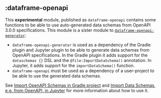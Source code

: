 ## :dataframe-openapi

This **experimental** module, published as `dataframe-openapi` contains some functions to be able to use auto-generated
data schemas from OpenAPI 3.0.0 specifications. This module is a sister module to
[`dataframe-openapi-generator`](../dataframe-openapi-generator):

- `dataframe-openapi-generator` is used as a dependency of the Gradle plugin and Jupyter plugin to be able to generate
  data schemas from OpenAPI specifications. In the Gradle plugin it adds support for the `dataschemas {}` DSL and the
  `@file:ImportDataSchema()` annotation. In Jupyter, it adds support for the `importDataSchema()` function.
- `dataframe-openapi` must be used as a dependency of a user-project to be able to use the generated data schemas.

See [Import OpenAPI Schemas in Gradle project](https://kotlin.github.io/dataframe/schemasimportopenapigradle.html) and
[Import Data Schemas, e.g. from OpenAPI, in Jupyter](https://kotlin.github.io/dataframe/schemasimportopenapijupyter.html)
for more information about how to use it.
